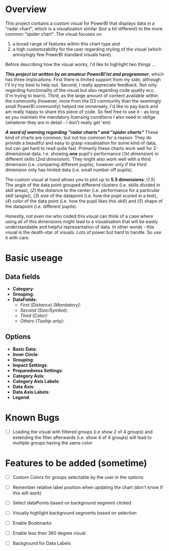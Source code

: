 # Overview

This project contains a custom visual for PowerBI that displays data in a "radar chart", which is a visualization similar (but a bit different) to the more common "spider chart". The visual focuses on 
1. a broad range of features within this chart type and 
2. a high customizability for the user regarding styling of the visual (which annoyingly few PowerBI standard visuals have).

Before describing how the visual works, I'd like to highlight two things ...

***This project ist written by an amateur PowerBI'ist and programmer***, 
which has three implications: First there is limited support from my side, although I'll try my best to help out. Second, I really appreciate feedback. Not only regarding functionality of the visual but also regarding code quality ecc. (I'm trying to learn). Third, as the large amount of content available within the community (however, more from the D3 community than the seemingly small PowerBI community) helped me immensely, I'd like to pay back and am really happy to share this piece of code. So feel free to use it - as long as you maintain the mandatory licensing conditions I also need to oblige (whatever they are in detail - I don't really get 'em)

***A word of warning regarding "radar charts" and "spider charts"***
These kind of charts are common, but not too common for a reason. They do provide a beautiful and easy to grasp visualisation for some kind of data, but can get hard to read quite fast. 
Primarily these charts work well for 2-dimensional data. I.e. showing **one** pupil's performance (_1st dimension_) in different skills (_2nd dimension_). They might also work well with a third dimension (i.e. comparing different pupils), however only if the third dimension only has limited data (i.e. small number off pupils).

The custom visual at hand allows you to plot up to **5.5 dimensions**: (_1.5_) The angle of the data point grouped differend clusters (i.e. skills divided in skill areas), (_2_) the distance to the center (i.e. performance for a particular skill (angle)), (_3_) size of the datapoint (i.e. how the pupil scored in a test), (_4_) color of the data point (i.e. how the pupil likes this skill) and (_5_) shape of the datapoint (i.e. different pupils).

Honestly, not even me who coded this visual can think of a case where using all of this dimensions might lead to a visualisation that will be easily understandable and helpful represantation of data. In other words - this visual is the death-star of visuals. Lots of power but hard to handle. So use it with care.

# Basic useage

## Data fields
- **Category**:
- **Grouping**:
- **DataFields**:
    - *First (Distance) [Mandatory]*:
    - *Second (Size/Symbol)*:
    - *Third (Color)*:
    - *Others (Tooltip only)*:

## Options
- **Basic Data**:
- **Inner Circle**:
- **Grouping**:
- **Impact Settings**:
- **Preparedness Settings**:
- **Category Axis**:
- **Category Axis Labels**:
- **Data Axis**:
- **Data Axis Labels**:
- **Legend**:

# Known Bugs
- [ ] Loading the visual with filtered groups (i.e show 2 of 4 groups) and extending the filter afterwards (i.e. show 4 of 4 groups) will lead to multiple groups having the same color

# Features to be added (sometime)

- [ ] Custom Colors for groups selectable by the user in the options
- [ ] Remember relative label position when updating the chart (don't know if this will work)
- [ ] Select dataPoints based on background segment clicked
- [ ] Visually highlight background segments based on selection
- [ ] Enable Bookmarks
- [ ] Enable less than 360 degree visual
- [ ] Background for Data Labels

